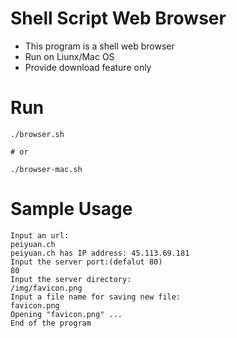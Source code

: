 # Shell Script Web Browser
* This program is a shell web browser
* Run on Liunx/Mac OS
* Provide download feature only

# Run
```shell
./browser.sh

# or

./browser-mac.sh
```
# Sample Usage
```shell
Input an url:
peiyuan.ch
peiyuan.ch has IP address: 45.113.69.181
Input the server port:(defalut 80)
80
Input the server directory:
/img/favicon.png
Input a file name for saving new file:
favicon.png
Opening "favicon.png" ...
End of the program
